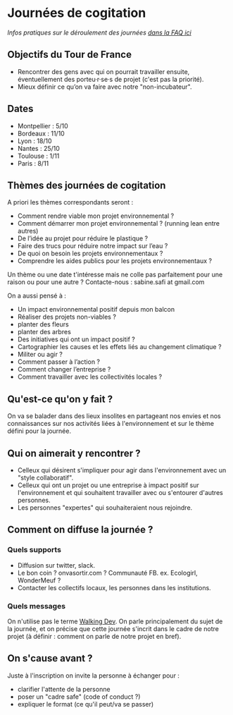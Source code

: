 # Journées de cogitation

*Infos pratiques sur le déroulement des journées [dans la FAQ ici](FAQ-journee-cogitation.md)*

## Objectifs du Tour de France
- Rencontrer des gens avec qui on pourrait travailler ensuite, éventuellement des porteu·r·se·s de projet (c'est pas la priorité).
- Mieux définir ce qu’on va faire avec notre "non-incubateur".

## Dates
- Montpellier : 5/10
- Bordeaux : 11/10
- Lyon : 18/10
- Nantes : 25/10
- Toulouse : 1/11
- Paris : 8/11

## Thèmes des journées de cogitation
A priori les thèmes correspondants seront :
- Comment rendre viable mon projet environnemental ?
- Comment démarrer mon projet environnemental ? (running lean entre autres)
- De l’idée au projet pour réduire le plastique ?
- Faire des trucs pour réduire notre impact sur l’eau ?
- De quoi on besoin les projets environnementaux ?
- Comprendre les aides publics pour les projets environnementaux ?

Un thème ou une date t'intéresse mais ne colle pas parfaitement pour une raison ou pour une autre ? Contacte-nous : sabine.safi at gmail.com

On a aussi pensé à : 
- Un impact environnemental positif depuis mon balcon
- Réaliser des projets non-viables ?
- planter des fleurs
- planter des arbres
- Des initiatives qui ont un impact positif ?
- Cartographier les causes et les effets liés au changement climatique ?
- Militer ou agir ?
- Comment passer à l’action ?
- Comment changer l’entreprise ?
- Comment travailler avec les collectivités locales ?


## Qu'est-ce qu'on y fait ?
On va se balader dans des lieux insolites en partageant nos envies et nos connaissances sur nos activités liées à l'environnement et sur le thème défini pour la journée.

## Qui on aimerait y rencontrer ?
- Celleux qui désirent s'impliquer pour agir dans l'environnement avec un "style collaboratif".
- Celleux qui ont un projet ou une entreprise à impact positif sur l'environnement et qui souhaitent travailler avec ou s'entourer d'autres personnes.
- Les personnes "expertes" qui souhaiteraient nous rejoindre.

## Comment on diffuse la journée ?

### Quels supports
- Diffusion sur twitter, slack.
- Le bon coin ? onvasortir.com ? Communauté FB. ex. Ecologirl, WonderMeuf ?
- Contacter les collectifs locaux, les personnes dans les institutions.

### Quels messages
On n'utilise pas le terme [Walking Dev](http://walkingdev.fr/).
On parle principalement du sujet de la journée, et on précise que cette journée s'incrit dans le cadre de notre projet (à définir : comment on parle de notre projet en bref).

## On s'cause avant ?
Juste à l'inscription on invite la personne à échanger pour : 
- clarifier l'attente de la personne
- poser un "cadre safe" (code of conduct ?)
- expliquer le format (ce qu'il peut/va se passer)
